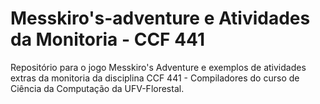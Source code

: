# Messkiro's-adventure e Atividades da Monitoria - CCF 441

Repositório para o jogo Messkiro's Adventure e exemplos de atividades extras da monitoria da disciplina CCF 441 - Compiladores do curso de Ciência da Computação da UFV-Florestal.
